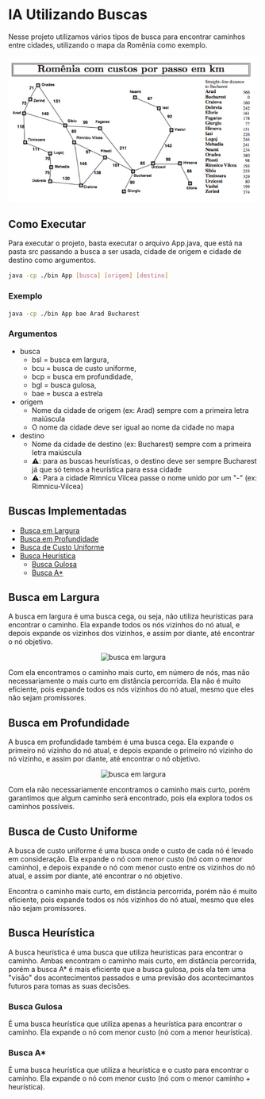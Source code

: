 # IA Utilizando Buscas

Nesse projeto utilizamos vários tipos de busca para encontrar caminhos entre cidades, utilizando o mapa da Romênia como exemplo.

<div align="center">

![Mapa da Romênia](img/mapa_romenia.jpg)

</div>

## Como Executar

Para executar o projeto, basta executar o arquivo App.java, que está na pasta src passando a busca a ser usada, cidade de origem e cidade de destino como argumentos.

```bash
java -cp ./bin App [busca] [origem] [destino]
```

### Exemplo

```bash
java -cp ./bin App bae Arad Bucharest
```

### Argumentos

- busca
  - bsl = busca em largura,
  - bcu = busca de custo uniforme,
  - bcp = busca em profundidade,
  - bgl = busca gulosa,
  - bae = busca a estrela
- origem
  - Nome da cidade de origem (ex: Arad) sempre com a primeira letra maiúscula
  - O nome da cidade deve ser igual ao nome da cidade no mapa
- destino
  - Nome da cidade de destino (ex: Bucharest) sempre com a primeira letra maiúscula
  - ⚠️: para as buscas heurísticas, o destino deve ser sempre Bucharest já que só temos a heurística para essa cidade
  - ⚠️: Para a cidade Rimnicu Vilcea passe o nome unido por um "-" (ex: Rimnicu-Vilcea)

## Buscas Implementadas

- [Busca em Largura](#busca-em-largura)
- [Busca em Profundidade](#busca-em-profundidade)
- [Busca de Custo Uniforme](#busca-de-custo-uniforme)
- [Busca Heurística](#busca-heurística)
  - [Busca Gulosa](#busca-gulosa)
  - [Busca A\*](#busca-a)

## Busca em Largura

A busca em largura é uma busca cega, ou seja, não utiliza heurísticas para encontrar o caminho. Ela expande todos os nós vizinhos do nó atual, e depois expande os vizinhos dos vizinhos, e assim por diante, até encontrar o nó objetivo.

<div align="center">

![busca em largura](busca_em_largura.gif)

</div>

Com ela encontramos o caminho mais curto, em número de nós, mas não necessariamente o mais curto em distância percorrida. Ela não é muito eficiente, pois expande todos os nós vizinhos do nó atual, mesmo que eles não sejam promissores.

## Busca em Profundidade

A busca em profundidade também é uma busca cega. Ela expande o primeiro nó vizinho do nó atual, e depois expande o primeiro nó vizinho do nó vizinho, e assim por diante, até encontrar o nó objetivo.

<div align="center">

![busca em largura](busca_em_profundidade.gif)

</div>

Com ela não necessariamente encontramos o caminho mais curto, porém garantimos que algum caminho será encontrado, pois ela explora todos os caminhos possíveis.

## Busca de Custo Uniforme

A busca de custo uniforme é uma busca onde o custo de cada nó é levado em consideração. Ela expande o nó com menor custo (nó com o menor caminho), e depois expande o nó com menor custo entre os vizinhos do nó atual, e assim por diante, até encontrar o nó objetivo.

Encontra o caminho mais curto, em distância percorrida, porém não é muito eficiente, pois expande todos os nós vizinhos do nó atual, mesmo que eles não sejam promissores.

## Busca Heurística

A busca heurística é uma busca que utiliza heurísticas para encontrar o caminho. Ambas encontram o caminho mais curto, em distância percorrida, porém a busca A\* é mais eficiente que a busca gulosa, pois ela tem uma "visão" dos acontecimentos passados e uma previsão dos acontecimantos futuros para tomas as suas decisões.

### Busca Gulosa

É uma busca heurística que utiliza apenas a heurística para encontrar o caminho. Ela expande o nó com menor custo (nó com a menor heurística).

### Busca A\*

É uma busca heurística que utiliza a heurística e o custo para encontrar o caminho. Ela expande o nó com menor custo (nó com o menor caminho + heurística).

